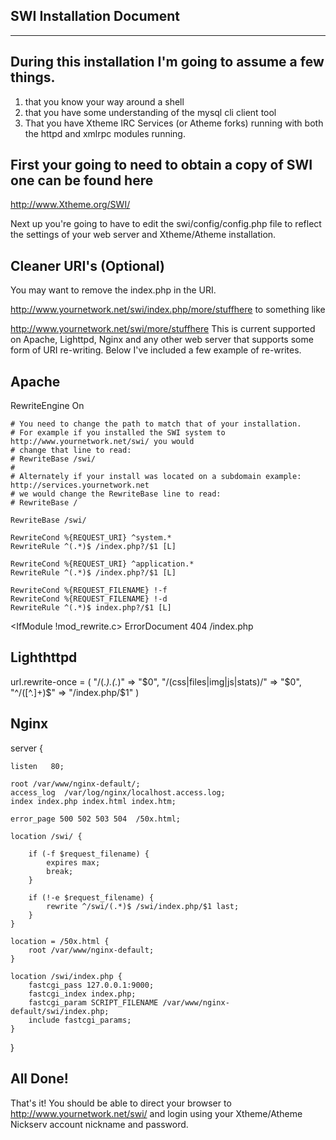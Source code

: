 ## SWI     Installation Document
--------------------------------


## During this installation I'm going to assume a few things.

1) that you know your way around a shell
2) that you have some understanding of the mysql cli client tool
3) That you have Xtheme IRC Services (or Atheme forks) running with both the httpd and xmlrpc modules running.

## First your going to need to obtain a copy of SWI one can be found here

http://www.Xtheme.org/SWI/

Next up you're going to have to edit the swi/config/config.php file to reflect the settings of your web server and Xtheme/Atheme installation.

## Cleaner URI's (Optional)

You may want to remove the index.php in the URI.

http://www.yournetwork.net/swi/index.php/more/stuffhere
to something like

http://www.yournetwork.net/swi/more/stuffhere
This is current supported on Apache, Lighttpd, Nginx and any other web server that supports some form of URI re-writing. Below I've included a few example of re-writes.

## Apache

<IfModule mod_rewrite.c>
    RewriteEngine On

    # You need to change the path to match that of your installation.
    # For example if you installed the SWI system to http://www.yournetwork.net/swi/ you would 
    # change that line to read:
    # RewriteBase /swi/
    #     
    # Alternately if your install was located on a subdomain example: http://services.yournetwork.net 
    # we would change the RewriteBase line to read:
    # RewriteBase /

    RewriteBase /swi/

    RewriteCond %{REQUEST_URI} ^system.*
    RewriteRule ^(.*)$ /index.php?/$1 [L]

    RewriteCond %{REQUEST_URI} ^application.*
    RewriteRule ^(.*)$ /index.php?/$1 [L]

    RewriteCond %{REQUEST_FILENAME} !-f
    RewriteCond %{REQUEST_FILENAME} !-d
    RewriteRule ^(.*)$ index.php?/$1 [L]
</IfModule>

<IfModule !mod_rewrite.c>
    ErrorDocument 404 /index.php
</IfModule>

## Lighthttpd

url.rewrite-once = (
    "/(.*)\.(.*)" => "$0",
    "/(css|files|img|js|stats)/" => "$0",
    "^/([^.]+)$" => "/index.php/$1"
)

## Nginx

server {

    listen   80;

    root /var/www/nginx-default/;
    access_log  /var/log/nginx/localhost.access.log;
    index index.php index.html index.htm;

    error_page 500 502 503 504  /50x.html;

    location /swi/ {

        if (-f $request_filename) {
            expires max;
            break;
        }

        if (!-e $request_filename) {
            rewrite ^/swi/(.*)$ /swi/index.php/$1 last;
        }
    }

    location = /50x.html {
        root /var/www/nginx-default;
    }

    location /swi/index.php {
        fastcgi_pass 127.0.0.1:9000;
        fastcgi_index index.php;
        fastcgi_param SCRIPT_FILENAME /var/www/nginx-default/swi/index.php;
        include fastcgi_params;
    }
}

## All Done!

That's it! You should be able to direct your browser to http://www.yournetwork.net/swi/ and login using your Xtheme/Atheme Nickserv account nickname and password.

